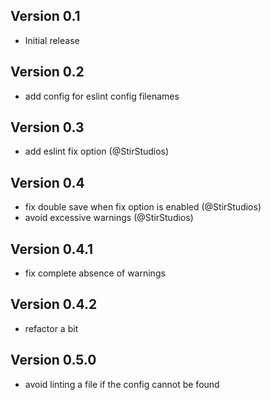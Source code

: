 ## Version 0.1

- Initial release

## Version 0.2

- add config for eslint config filenames

## Version 0.3

- add eslint fix option (@StirStudios)

## Version 0.4

- fix double save when fix option is enabled (@StirStudios)
- avoid excessive warnings (@StirStudios)

## Version 0.4.1

- fix complete absence of warnings

## Version 0.4.2

- refactor a bit

## Version 0.5.0

- avoid linting a file if the config cannot be found
